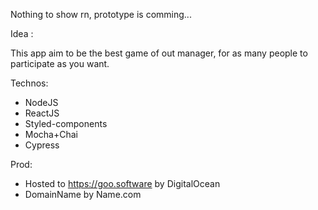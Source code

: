 Nothing to show rn, prototype is comming...

Idea :

This app aim to be the best game of out manager, for as many people to participate as you want.

Technos:

- NodeJS
- ReactJS
- Styled-components
- Mocha+Chai
- Cypress

Prod:

- Hosted to https://goo.software by DigitalOcean
- DomainName by Name.com
